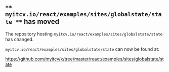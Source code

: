 ## `** myitcv.io/react/examples/sites/globalstate/state **` has moved

The repository hosting `myitcv.io/react/examples/sites/globalstate/state` has changed.

`myitcv.io/react/examples/sites/globalstate/state` can now be found at:

https://github.com/myitcv/x/tree/master/react/examples/sites/globalstate/state

